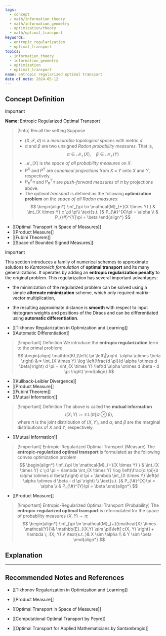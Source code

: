 ```yaml
---
tags:
  - concept
  - math/information_theory
  - math/information_geometry
  - optimization/theory
  - math/optimal_transport
keywords:
  - entropic_regularization
  - optimal_transport
topics:
  - information_theory
  - information_geometry
  - optimization
  - optimal_transport
name: entropic regularized optimal transport
date of note: 2024-05-12
---
```


## Concept Definition

>[!important]
>**Name**: Entropic Regularized Optimal Transport

>[!info] Recall the setting
>Suppose 
>- $(X, \mathscr{F}, d)$ is a *measurable topological spaces* with metric $d$.
>- $\alpha$ and $\beta$ are two unsigned *Radon probability measures*. That is, 
>  $$
>  \alpha \in \mathcal{M}_{+}(X), \quad \beta \in \mathcal{M}_{+}(Y)
> $$
>- $\mathcal{M}_{+}(X)$ is *the space of all probability measures* on $X$.
>- $P^{X}$ and $P^{Y}$ are *canonical projections* from $X \times Y$ onto $X$ and $Y$, respectively.
>- $P^{X}_{\#}\pi$ and  $P^{Y}_{\#}\pi$ are *push-forward measures* of $\pi$ by projections above.
>- The *optimal transport* is defined as the following **optimization problem** on the *space of all Radon measures*:
>$$
>\begin{align*}
>\inf_{\pi \in \mathcal{M}_{+}(X \times Y) } & \int_{X \times Y} c \;d \pi\\
\text{s.t. }&  P_{\#}^{X}\pi = \alpha \\
& P_{\#}^{Y}\pi = \beta
\end{align*}
>$$  

- [[Optimal Transport in Space of Measures]]
- [[Product Measure]]
- [[Fubini Theorem]]
- [[Space of Bounded Signed Measures]]

>[!important]
>This section introduces a family of numerical schemes to approximate solutions to *Kantorovich formulation* of **optimal transport** and its many generalizations. It operates by adding an **entropic regularization penalty** to the original problem. This regularization has several important advantages:
> - the minimization of the regularized problem can be solved using a simple **alternate minimization** scheme, which only required matrix-vector multiplication, 
> 
> - the resulting approximate distance is **smooth** with respect to input histogram weights and positions of the Diracs and can be differentiated using **automatic differentiation**.

- [[Tikhonov Regularization in Optimization and Learning]]
- [[Automatic Differentiation]]

>[!important] Definition
>We introduce the **entropic regularization** term to the primal problem:
>$$
> \begin{align}
> \mathbb{KL}\left( \pi \left\|\right. \alpha \otimes \beta \right) &:= \int_{X \times Y}   \log \left(\frac{d \pi}{d \alpha \otimes d \beta}\right)  d \pi +   \int_{X \times Y} \left(d \alpha \otimes d \beta - d \pi \right)
> \end{align}
>$$

- [[Kullback-Leibler Divergence]]
- [[Product Measure]]
- [[Fubini Theorem]]
- [[Mutual Information]]


>[!important] Definition
>The above is called the **mutual information** 
>$$I(X; Y) := \mathbb{KL}\left( \pi \left\|\right. \alpha \otimes \beta \right),$$
>where $\pi$ is the joint distribution of $(X, Y)$, and $\alpha$, and $\beta$ are the marginal distributions of $X$ and $Y$, respectively.

- [[Mutual Information]]

>[!important] Entropic-Regularized Optimal Transport (Measure)
>The **entropic-regularized optimal transport** is formulated as the following convex optimization problem
>$$
>\begin{align*}
>\inf_{\pi \in \mathcal{M}_{+}(X \times Y) } & \int_{X \times Y} c \;d \pi + \lambda   \int_{X \times Y}   \log \left(\frac{d \pi}{d \alpha \otimes d \beta}\right)  d \pi + \lambda \int_{X \times Y} \left(d \alpha \otimes d \beta - d \pi \right)  \\
\text{s.t. }&  P_{\#}^{X}\pi = \alpha \\
& P_{\#}^{Y}\pi = \beta
\end{align*}
>$$

- [[Product Measure]]

>[!important] Entropic-Regularized Optimal Transport (Probability)
>The **entropic-regularized optimal transport** is reformulated for the space of probability measures $(X, Y) \sim \pi$:
>$$
>\begin{align*}
>\inf_{\pi \in \mathcal{M}_{+}(\mathcal{X} \times \mathcal{Y})}& \mathbb{E}_{(X,Y) \sim \pi}\left[ c(X, Y) \right]  + \lambda \; I(X; Y)  \\
\text{s.t. }&  X \sim \alpha \\
& Y \sim \beta
\end{align*}
>$$


## Explanation







-----------
##  Recommended Notes and References


- [[Tikhonov Regularization in Optimization and Learning]]

- [[Product Measure]]

- [[Optimal Transport in Space of Measures]]
- [[Computational Optimal Transport by Peyre]]
- [[Optimal Transport for Applied Mathematicians by Santambrogio]]